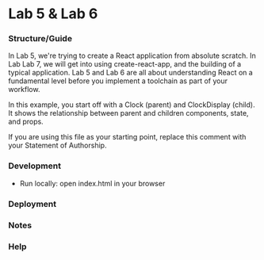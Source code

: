 # Lab 5 & Lab 6
### Structure/Guide
In Lab 5, we're trying to create a React application from absolute scratch. In Lab Lab 7, we will
get into using create-react-app, and the building of a typical application. Lab 5 and Lab 6 are all about understanding
React on a fundamental level before you implement a toolchain as part of your workflow.

In this example, you start off with a Clock (parent) and ClockDisplay (child). It shows the relationship
between parent and children components, state, and props. 

If you are using this file as your starting point, replace this comment with your Statement of Authorship.

### Development

* Run locally: open index.html in your browser

### Deployment

### Notes

### Help
